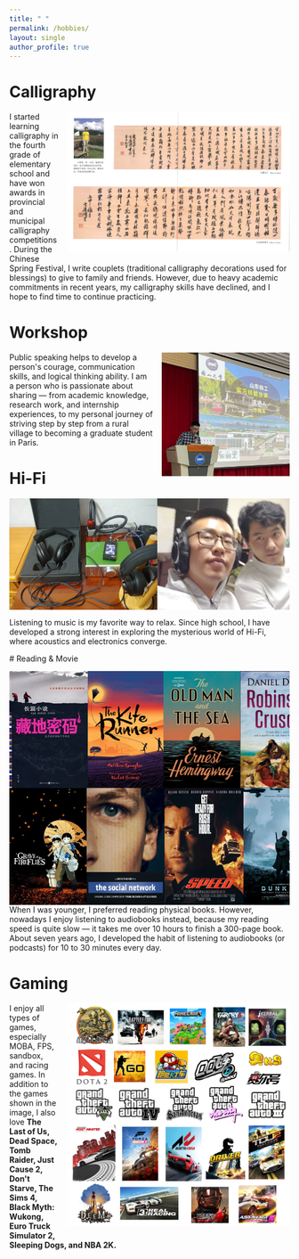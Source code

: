 ```yaml
---
title: " "
permalink: /hobbies/
layout: single
author_profile: true
---
```

# Calligraphy
<p>
  <img src="/assets/images/Calligraphy.jpeg" alt="Calligraphy" style="max-width: 400px; height: auto; float: right; margin-left: 15px; margin-bottom: 10px;">
  I started learning calligraphy in the fourth grade of elementary school and have won awards in provincial and municipal calligraphy competitions. During the Chinese Spring Festival, I write couplets (traditional calligraphy decorations used for blessings) to give to family and friends. However, due to heavy academic commitments in recent years, my calligraphy skills have declined, and I hope to find time to continue practicing.
</p>

# Workshop
<p>
  <img src="/assets/images/internship-sharing.jpg" alt="game" style="max-width: 230px; height: auto; float: right; margin-left: 15px; margin-bottom: 10px;">
  Public speaking helps to develop a person's courage, communication skills, and logical thinking ability. I am a person who is passionate about sharing — from academic knowledge, research work, and internship experiences, to my personal journey of striving step by step from a rural village to becoming a graduate student in Paris.
</p>

<h1>Hi-Fi</h1>
<div style="display: flex; width: 100%; height: 200px; overflow: hidden; margin: 0 auto;">
    <img src="/assets/images/hifi-1.jpg" style="flex: 1; object-fit: cover; height: 100%;">
    <img src="/assets/images/hifi-2.jpeg" style="flex: 1; object-fit: cover; height: 100%;">
    <img src="/assets/images/hifi-3.jpeg" style="flex: 1; object-fit: cover; height: 100%;">
</div>
<p>
Listening to music is my favorite way to relax. Since high school, I have developed a strong interest in exploring the mysterious world of Hi-Fi, where acoustics and electronics converge.
</p>
# Reading & Movie
<p>
    <div style="display: flex; width: 100%; height: 210px; overflow: hidden; margin: 0 auto;">
    <img src="/assets/images/tibet-code.jpg" style="flex: 1; object-fit: cover; height: 100%;">
    <img src="/assets/images/kite-runner.jpg" style="flex: 1; object-fit: cover; height: 100%;">
    <img src="/assets/images/old-man-and-sea.jpg" style="flex: 1; object-fit: cover; height: 100%;">
    <img src="/assets/images/robinson-crusoe.jpg" style="flex: 1; object-fit: cover; height: 100%;">
    <img src="/assets/images/usa.jpg" style="flex: 1; object-fit: cover; height: 100%;">
    <img src="/assets/images/Detective_Conan.png" style="flex: 1; object-fit: cover; height: 100%;">
    </div>
    <div style="display: flex; width: 100%; height: 210px; overflow: hidden; margin: 0 auto;">
    <img src="/assets/images/Grave of the Fireflies.jpg" style="flex: 1; object-fit: cover; height: 100%;">
    <img src="/assets/images/social-network.jpg" style="flex: 1; object-fit: cover; height: 100%;">
    <img src="/assets/images/speed.jpg" style="flex: 1; object-fit: cover; height: 100%;">
    <img src="/assets/images/Dunkirk.jpg" style="flex: 1; object-fit: cover; height: 100%;">
    <img src="/assets/images/coco.jpg" style="flex: 1; object-fit: cover; height: 100%;">
    <img src="/assets/images/Fast_and_furious_six.jpg" style="flex: 1; object-fit: cover; height: 100%;">
    </div>
    When I was younger, I preferred reading physical books. However, nowadays I enjoy listening to audiobooks instead, because my reading speed is quite slow — it takes me over 10 hours to finish a 300-page book. About seven years ago, I developed the habit of listening to audiobooks (or podcasts) for 10 to 30 minutes every day.
</p>

# Gaming
<p>
  <img src="/assets/images/game.png" alt="game" style="max-width: 400px; height: auto; float: right; margin-left: 15px; margin-bottom: 10px;">
  I enjoy all types of games, especially MOBA, FPS, sandbox, and racing games. In addition to the games shown in the image, I also love <strong>The Last of Us, Dead Space, Tomb Raider, Just Cause 2, Don't Starve, The Sims 4, Black Myth: Wukong, Euro Truck Simulator 2, Sleeping Dogs, and NBA 2K.</strong>
</p>